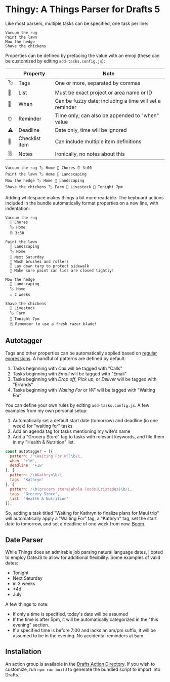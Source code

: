 # Thingy: A Things Parser for Drafts 5

Like most parsers, multiple tasks can be specified, one task per line:

```
Vacuum the rug
Paint the lawn
Mow the hedge
Shave the chickens
```

Properties can be defined by prefacing the value with an emoji (these can be
customized by editing `add-tasks.config.js`):

|    | Property       | Note                                                    |
|----|----------------|---------------------------------------------------------|
| 🏷 | Tags           | One or more, separated by commas                        |
| 📁 | List           | Must be exact project or area name or ID                |
| 📆 | When           | Can be fuzzy date; including a time will set a reminder |
| ⏰ | Reminder       | Time only; can also be appended to "when" value         |
| ⚠️ | Deadline       | Date only, time will be ignored                         |
| 🔘 | Checklist item | Can include multiple item definitions                   |
| 🗒 | Notes          | Ironically, no notes about this                         |

```
Vacuum the rug 🏷 Home 📁 Chores ⏰ 3:00
Paint the lawn 🏷 Home 📁 Landscaping
Mow the hedge 🏷 Home 📁 Landscaping
Shave the chickens 🏷 Farm 📁 Livestock 📆 Tonight 7pm
```

Adding whitespace makes things a bit more readable. The keyboard actions
included in the bundle automatically format properties on a new line, with
indentation:

```
Vacuum the rug
  📁 Chores
  🏷 Home
  ⏰ 3:30

Paint the lawn
  📁 Landscaping
  🏷 Home
  📆 Next Saturday
  🔘 Wash brushes and rollers
  🔘 Lay down tarp to protect sidewalk
  🔘 Make sure paint can lids are closed tightly!

Mow the hedge
  📁 Landscaping
  🏷 Home
  ⚠️ 2 weeks

Shave the chickens
  📁 Livestock
  🏷 Farm
  📆 Tonight 7pm
  🗒 Remember to use a fresh razor blade!
```

## Autotagger

Tags and other properties can be automatically applied based on [regular
expressions](http://codular.com/regex). A handful of patterns are defined
by default:

1. Tasks beginning with _Call_ will be tagged with "Calls"
2. Tasks beginning with _Email_ will be tagged with "Email"
3. Tasks beginning with _Drop off_, _Pick up_, or _Deliver_ will be tagged with "Errands"
4. Tasks beginning with _Waiting For_ or _WF_ will be tagged with "Waiting For"

You can define your own rules by editing `add-tasks.config.js`. A few examples from my own personal setup:

1. Automatically set a default start date (tomorrow) and deadline (in one week) for "waiting for" tasks
2. Add an agenda tag for tasks mentioning my wife's name
3. Add a "Grocery Store" tag to tasks with relevant keywords, and file them in my "Health & Nutrition" list.

```javascript
const autotagger = [{
  pattern: /^(Waiting For|WF)\b/i,
  when: '+1d',
  deadline: '+1w'
}, {
  pattern: /\bKathryn\b/i,
  tags: 'Kathryn'
}, {
  pattern: /\b(grocery store|Whole Foods|Gristedes)\b/i,
  tags: 'Grocery Store',
  list: 'Health & Nutrition'
}];
```

So, adding a task titled "Waiting for Kathryn to finalize plans for Maui trip"
will automatically apply a "Waiting For" tag, a "Kathryn" tag, set the start
date to tomorrow, and set a deadline of one week from now.
[Boom](https://www.youtube.com/watch?v=Y38Sb3FOYmY).

## Date Parser

While Things does an admirable job parsing natural language dates, I opted to
employ DateJS to allow for additional flexibility. Some examples of valid dates:

- Tonight
- Next Saturday
- in 3 weeks
- +4d
- July

A few things to note:

- If only a time is specified, today's date will be assumed
- If the time is after 5pm, it will be automatically categorized in the
	"this evening" section.
- If a specified time is before 7:00 and lacks an am/pm suffix, it will
  be assumed to be in the evening. No accidental reminders at 5am.

## Installation

An action group is available in the [Drafts Action Directory](https://actions.getdrafts.com/g/1HG). If you wish to customize, run `npm run build` to generate the bundled script to import into Drafts.
